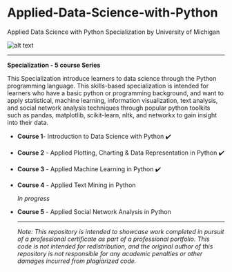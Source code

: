 # Applied-Data-Science-with-Python
Applied Data Science with Python Specialization by University of Michigan

![alt text](https://umich.edu/skins/um2013/media/images/U-M-logo-preview.jpg)

***

__Specialization - 5 course Series__

This Specialization introduce learners to data science through the Python programming language. This skills-based specialization is intended for learners who have a basic python or programming background, and want to apply statistical, machine learning, information visualization, text analysis, and social network analysis techniques through popular python toolkits such as pandas, matplotlib, scikit-learn, nltk, and networkx to gain insight into their data.

- __Course 1__- Introduction to Data Science with Python :heavy_check_mark:

- __Course 2__ - Applied Plotting, Charting & Data Representation in Python :heavy_check_mark:
  
- __Course 3__ - Applied Machine Learning in Python :heavy_check_mark:
  
- __Course 4__ - Applied Text Mining in Python

  _In progress_
  
- __Course 5__ - Applied Social Network Analysis in Python

  ***

  _Note: This repository is intended to showcase work completed in pursuit of a professional certificate as part of a professional portfolio. This code is not intended for redistribution, and the original author of this repository is not responsible for any academic penalties or other damages incurred from plagiarized code._
